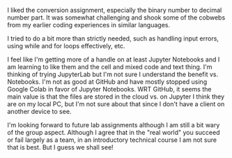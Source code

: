 I liked the conversion assignment, especially the binary number to decimal number part. It was somewhat challenging and shook some of the cobwebs from my earlier coding experiences in similar languages.<p>
I tried to do a bit more than strictly needed, such as handling input errors, using while and for loops effectively, etc.<p>
I feel like I'm getting more of a handle on at least Jupyter Notebooks and I am learning to like them and the cell and mixed code and text thing. I'm thinking of trying JupyterLab but I'm not sure I understand the benefit vs. Notebooks. I'm not as good at GitHub and have mostly stopped using Google Colab in favor of Jupyter Notebooks. WRT GitHub, it seems the main value is that the files are stored in the cloud vs. on Jupyter I think they are on my local PC, but I'm not sure about that since I don't have a client on another device to see.<p>
I'm looking forward to future lab assignments although I am still a bit wary of the group aspect. Although I agree that in the "real world" you succeed or fail largely as a team, in an introductory technical course I am not sure that is best.  But I guess we shall see!<p>
